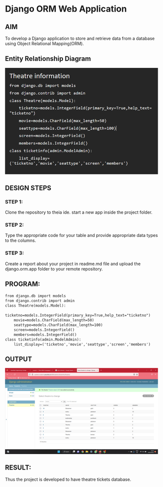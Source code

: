 # Django ORM Web Application

## AIM
To develop a Django application to store and retrieve data from a database using Object Relational Mapping(ORM).

## Entity Relationship Diagram
![diagram](/diag.png)

## DESIGN STEPS

### STEP 1:
Clone the repository to theia ide. start a new app inside the project folder.

### STEP 2:
Type the appropriate code for your table and provide appropriate data types to the columns.

### STEP 3:
Create a report about your project in readme.md file and upload the django.orm.app folder to your remote repository.

## PROGRAM:
```
from django.db import models
from django.contrib import admin
class Theatre(models.Model):
    ticketno=models.IntegerField(primary_key=True,help_text="ticketno")
    movie=models.CharField(max_length=50)
    seattype=models.CharField(max_length=100)
    screen=models.IntegerField()
    members=models.IntegerField()
class ticketinfo(admin.ModelAdmin):
    list_display=('ticketno','movie','seattype','screen','members')
```    

## OUTPUT
![output](/outputorm.png)


## RESULT:
Thus the project is developed to have theatre tickets database.
